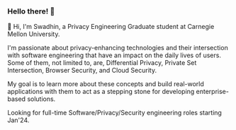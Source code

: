 ### Hello there! 👋

🔭 Hi, I'm Swadhin, a Privacy Engineering Graduate student at Carnegie Mellon University.

I'm passionate about privacy-enhancing technologies and their intersection with software engineering that have an impact on the daily lives of users. Some of them, not limited to, are, Differential Privacy, Private Set Intersection, Browser Security, and Cloud Security.

My goal is to learn more about these concepts and build real-world applications with them to act as a stepping stone for developing enterprise-based solutions.

Looking for full-time Software/Privacy/Security engineering roles starting Jan'24.


